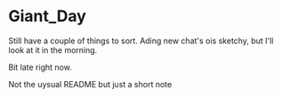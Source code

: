 # Giant_Day

Still have a couple of things to sort. Ading new chat's ois sketchy, but I'll look at it in the morning. 

Bit late right now.

Not the uysual README but just a short note
